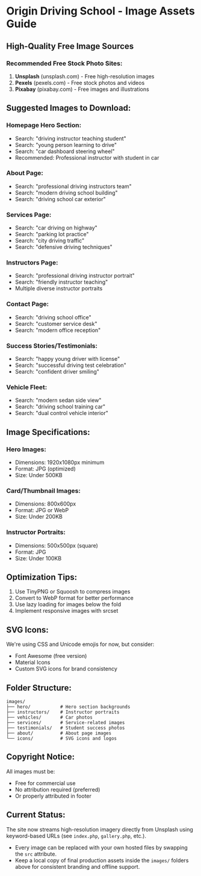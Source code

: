 # Origin Driving School - Image Assets Guide

## High-Quality Free Image Sources

### Recommended Free Stock Photo Sites:
1. **Unsplash** (unsplash.com) - Free high-resolution images
2. **Pexels** (pexels.com) - Free stock photos and videos
3. **Pixabay** (pixabay.com) - Free images and illustrations

## Suggested Images to Download:

### Homepage Hero Section:
- Search: "driving instructor teaching student"
- Search: "young person learning to drive"
- Search: "car dashboard steering wheel"
- Recommended: Professional instructor with student in car

### About Page:
- Search: "professional driving instructors team"
- Search: "modern driving school building"
- Search: "driving school car exterior"

### Services Page:
- Search: "car driving on highway"
- Search: "parking lot practice"
- Search: "city driving traffic"
- Search: "defensive driving techniques"

### Instructors Page:
- Search: "professional driving instructor portrait"
- Search: "friendly instructor teaching"
- Multiple diverse instructor portraits

### Contact Page:
- Search: "driving school office"
- Search: "customer service desk"
- Search: "modern office reception"

### Success Stories/Testimonials:
- Search: "happy young driver with license"
- Search: "successful driving test celebration"
- Search: "confident driver smiling"

### Vehicle Fleet:
- Search: "modern sedan side view"
- Search: "driving school training car"
- Search: "dual control vehicle interior"

## Image Specifications:

### Hero Images:
- Dimensions: 1920x1080px minimum
- Format: JPG (optimized)
- Size: Under 500KB

### Card/Thumbnail Images:
- Dimensions: 800x600px
- Format: JPG or WebP
- Size: Under 200KB

### Instructor Portraits:
- Dimensions: 500x500px (square)
- Format: JPG
- Size: Under 100KB

## Optimization Tips:
1. Use TinyPNG or Squoosh to compress images
2. Convert to WebP format for better performance
3. Use lazy loading for images below the fold
4. Implement responsive images with srcset

## SVG Icons:
We're using CSS and Unicode emojis for now, but consider:
- Font Awesome (free version)
- Material Icons
- Custom SVG icons for brand consistency

## Folder Structure:
```
images/
├── hero/           # Hero section backgrounds
├── instructors/    # Instructor portraits
├── vehicles/       # Car photos
├── services/       # Service-related images
├── testimonials/   # Student success photos
├── about/          # About page images
└── icons/          # SVG icons and logos
```

## Copyright Notice:
All images must be:
- Free for commercial use
- No attribution required (preferred)
- Or properly attributed in footer

## Current Status:
The site now streams high-resolution imagery directly from Unsplash using keyword-based URLs (see `index.php`, `gallery.php`, etc.).
- Every image can be replaced with your own hosted files by swapping the `src` attribute.
- Keep a local copy of final production assets inside the `images/` folders above for consistent branding and offline support.
